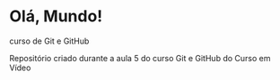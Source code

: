# Olá, Mundo!
 curso de Git e GitHub

Repositório criado durante a aula 5 do curso Git e GitHub do Curso em Vídeo